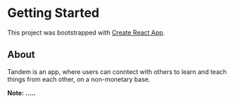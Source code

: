 # Getting Started
This project was bootstrapped with [Create React App](https://github.com/facebook/create-react-app).

## About
Tandem is an app, where users can conntect with others to learn and teach things from each other, on a non-monetary base.

**Note: .....**

